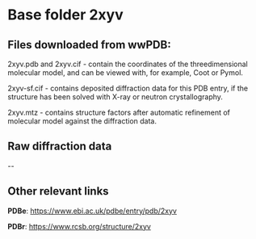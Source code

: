 # Base folder 2xyv

## Files downloaded from wwPDB:

2xyv.pdb and 2xyv.cif - contain the coordinates of the threedimensional molecular model, and can be viewed with, for example, Coot or Pymol.

2xyv-sf.cif - contains deposited diffraction data for this PDB entry, if the structure has been solved with X-ray or neutron crystallography.

2xyv.mtz - contains structure factors after automatic refinement of molecular model against the diffraction data.

## Raw diffraction data

--<br> 

## Other relevant links 
**PDBe**:  https://www.ebi.ac.uk/pdbe/entry/pdb/2xyv
 
**PDBr**: https://www.rcsb.org/structure/2xyv 
